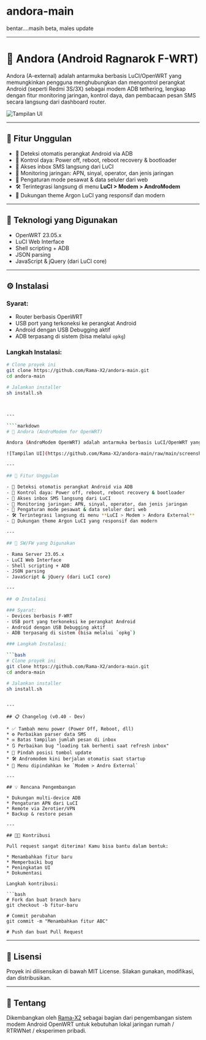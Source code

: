 # andora-main
 bentar....masih beta, males update

-----------------------------------------------------------------------------------------------------------------------------------------------------------------------------------------------------------------------------------------------------------------------------------


# 📶 Andora (Android Ragnarok F-WRT)

Andora (A-external) adalah antarmuka berbasis LuCI/OpenWRT yang memungkinkan pengguna menghubungkan dan mengontrol perangkat Android (seperti Redmi 3S/3X) sebagai modem ADB tethering, lengkap dengan fitur monitoring jaringan, kontrol daya, dan pembacaan pesan SMS secara langsung dari dashboard router.

![Tampilan UI](https://github.com/Rama-X2/andora-main/raw/main/screenshot.png)

---

## 🚀 Fitur Unggulan

- 🔌 Deteksi otomatis perangkat Android via ADB
- 🔁 Kontrol daya: Power off, reboot, reboot recovery & bootloader
- 📩 Akses inbox SMS langsung dari LuCI
- 📶 Monitoring jaringan: APN, sinyal, operator, dan jenis jaringan
- 📡 Pengaturan mode pesawat & data seluler dari web
- 🛠️ Terintegrasi langsung di menu **LuCI > Modem > AndroModem**
- 🌙 Dukungan theme Argon LuCI yang responsif dan modern

---

## 🧰 Teknologi yang Digunakan

- OpenWRT 23.05.x
- LuCI Web Interface
- Shell scripting + ADB
- JSON parsing
- JavaScript & jQuery (dari LuCI core)

---

## ⚙️ Instalasi

### Syarat:
- Router berbasis OpenWRT
- USB port yang terkoneksi ke perangkat Android
- Android dengan USB Debugging aktif
- ADB terpasang di sistem (bisa melalui `opkg`)

### Langkah Instalasi:

```bash
# Clone proyek ini
git clone https://github.com/Rama-X2/andora-main.git
cd andora-main

# Jalankan installer
sh install.sh



---

````markdown
# 📶 Andora (AndroModem for OpenWRT)

Andora (AndroModem OpenWRT) adalah antarmuka berbasis LuCI/OpenWRT yang memungkinkan pengguna menghubungkan dan mengontrol perangkat Android (seperti Redmi 3S/3X) sebagai modem ADB tethering, lengkap dengan fitur monitoring jaringan, kontrol daya, dan pembacaan pesan SMS secara langsung dari dashboard router.

![Tampilan UI](https://github.com/Rama-X2/andora-main/raw/main/screenshot.png)

---

## 🚀 Fitur Unggulan

- 🔌 Deteksi otomatis perangkat Android via ADB
- 🔁 Kontrol daya: Power off, reboot, reboot recovery & bootloader
- 📩 Akses inbox SMS langsung dari LuCI
- 📶 Monitoring jaringan: APN, sinyal, operator, dan jenis jaringan
- 📡 Pengaturan mode pesawat & data seluler dari web
- 🛠️ Terintegrasi langsung di menu **LuCI > Modem > Andora External**
- 🌙 Dukungan theme Argon LuCI yang responsif dan modern

---

## 🧰 SW/FW yang Digunakan

- Rama Server 23.05.x
- LuCI Web Interface
- Shell scripting + ADB
- JSON parsing
- JavaScript & jQuery (dari LuCI core)

---

## ⚙️ Instalasi

### Syarat:
- Devices berbasis F-WRT
- USB port yang terkoneksi ke perangkat Android
- Android dengan USB Debugging aktif
- ADB terpasang di sistem (bisa melalui `opkg`)

### Langkah Instalasi:

```bash
# Clone proyek ini
git clone https://github.com/Rama-X2/andora-main.git
cd andora-main

# Jalankan installer
sh install.sh
````

```

---

## 📋 Changelog (v0.40 - Dev)

* ✅ Tambah menu power (Power Off, Reboot, dll)
* ⚙️ Perbaikan parser data SMS
* ✉️ Batas tampilan jumlah pesan di inbox
* 🔃 Perbaikan bug "loading tak berhenti saat refresh inbox"
* 📌 Pindah posisi tombol update
* 🛠️ Andromodem kini berjalan otomatis saat startup
* 📂 Menu dipindahkan ke `Modem > Andro External`

---

## 💡 Rencana Pengembangan

* Dukungan multi-device ADB
* Pengaturan APN dari LuCI
* Remote via Zerotier/VPN
* Backup & restore pesan

---

## 🧑‍💻 Kontribusi

Pull request sangat diterima! Kamu bisa bantu dalam bentuk:

* Menambahkan fitur baru
* Memperbaiki bug
* Peningkatan UI
* Dokumentasi

Langkah kontribusi:

```bash
# Fork dan buat branch baru
git checkout -b fitur-baru

# Commit perubahan
git commit -m "Menambahkan fitur ABC"

# Push dan buat Pull Request
```

---

## 📄 Lisensi

Proyek ini dilisensikan di bawah MIT License. Silakan gunakan, modifikasi, dan distribusikan.

---

## 🧠 Tentang

Dikembangkan oleh [Rama-X2](https://github.com/Rama-X2) sebagai bagian dari pengembangan sistem modem Android OpenWRT untuk kebutuhan lokal jaringan rumah / RTRWNet / eksperimen pribadi.
